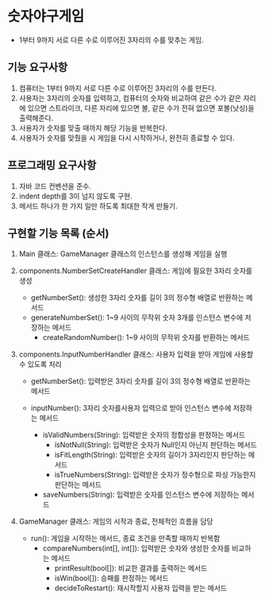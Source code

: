 #	숫자야구게임

* 1부터 9까지 서로 다른 수로 이루어진 3자리의 수를 맞추는 게임.

## 기능 요구사항

1. 컴퓨터는 1부터 9까지 서로 다른 수로 이루어진 3자리의 수를 만든다.
2. 사용자는 3자리의 숫자를 입력하고, 컴퓨터의 숫자와 비교하여 같은 수가 같은 자리에 있으면 스트라이크, 다른 자리에 있으면 볼, 같은 수가 전혀 없으면 포볼(낫싱)을 출력해준다.
3. 사용자가 숫자를 맞출 때까지 해당 기능을 반복한다.
4. 사용자가 숫자를 맞췄을 시 게임을 다시 시작하거나, 완전히 종료할 수 있다.

## 프로그래밍 요구사항

1. 자바 코드 컨벤션을 준수.
2. indent depth를 3이 넘지 않도록 구현.
3. 메서드 하나가 한 가지 일만 하도록 최대한 작게 만들기.

## 구현할 기능 목록 (순서)

1. Main 클래스: GameManager 클래스의 인스턴스를 생성해 게임을 실행

2. components.NumberSetCreateHandler 클래스: 게임에 필요한 3자리 숫자를 생성

   * getNumberSet(): 생성한 3자리 숫자를 길이 3의 정수형 배열로 반환하는 메서드
   * generateNumberSet(): 1~9 사이의 무작위 숫자 3개를 인스턴스 변수에 저장하는 메서드
     * createRandomNumber(): 1~9 사이의 무작위 숫자를 반환하는 메서드

3. components.InputNumberHandler 클래스: 사용자 입력을 받아 게임에 사용할 수 있도록 처리

   * getNumberSet(): 입력받은 3자리 숫자를 길이 3의 정수형 배열로 반환하는 메서드

   * inputNumber(): 3자리 숫자를사용자 입력으로 받아 인스턴스 변수에 저장하는 메서드
     * isValidNumbers(String): 입력받은 숫자의 정합성을 판정하는 메서드
       * isNotNull(String): 입력받은 숫자가 Null인지 아닌지 판단하는 메서드
       * isFitLength(String): 입력받은 숫자의 길이가 3자리인지 판단하는 메서드
       * isTrueNumbers(String): 입력받은 숫자가 정수형으로 파싱 가능한지 판단하는 메서드
     * saveNumbers(String): 입력받은 숫자를 인스턴스 변수에 저장하는 메서드

4. GameManager 클래스: 게임의 시작과 종료, 전체적인 흐름을 담당

   * run(): 게임을 시작하는 메서드, 종료 조건을 만족할 때까지 반복함
     * compareNumbers(int[], int[]): 입력받은 숫자와 생성한 숫자를 비교하는 메서드
       * printResult(bool[]): 비교한 결과를 출력하는 메서드
       * isWin(bool[]): 승패를 판정하는 메서드
       * decideToRestart(): 재시작할지 사용자 입력을 받는 메서드